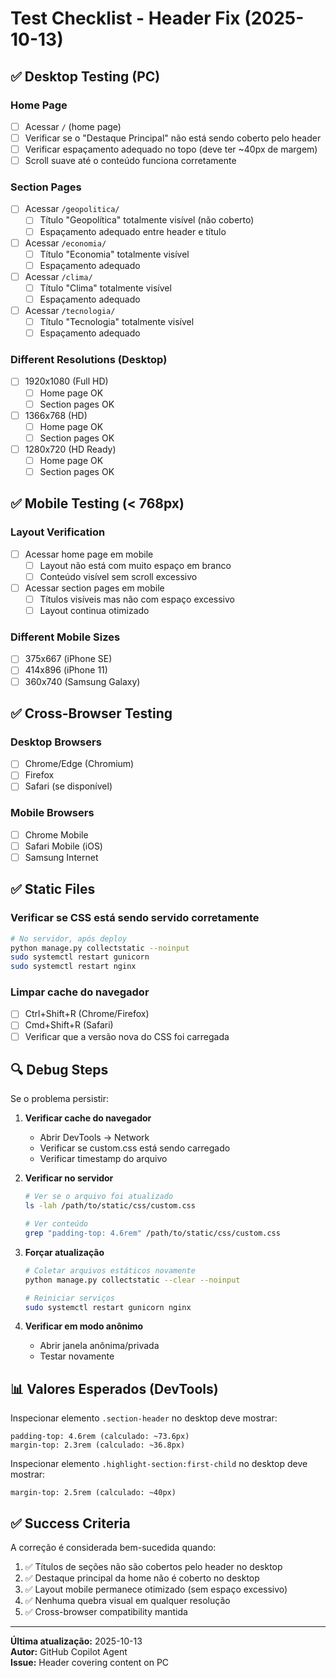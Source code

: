 # Test Checklist - Header Fix (2025-10-13)

## ✅ Desktop Testing (PC)

### Home Page
- [ ] Acessar `/` (home page)
- [ ] Verificar se o "Destaque Principal" não está sendo coberto pelo header
- [ ] Verificar espaçamento adequado no topo (deve ter ~40px de margem)
- [ ] Scroll suave até o conteúdo funciona corretamente

### Section Pages
- [ ] Acessar `/geopolitica/`
  - [ ] Título "Geopolítica" totalmente visível (não coberto)
  - [ ] Espaçamento adequado entre header e título
  
- [ ] Acessar `/economia/`
  - [ ] Título "Economia" totalmente visível
  - [ ] Espaçamento adequado
  
- [ ] Acessar `/clima/`
  - [ ] Título "Clima" totalmente visível
  - [ ] Espaçamento adequado
  
- [ ] Acessar `/tecnologia/`
  - [ ] Título "Tecnologia" totalmente visível
  - [ ] Espaçamento adequado

### Different Resolutions (Desktop)
- [ ] 1920x1080 (Full HD)
  - [ ] Home page OK
  - [ ] Section pages OK
  
- [ ] 1366x768 (HD)
  - [ ] Home page OK
  - [ ] Section pages OK
  
- [ ] 1280x720 (HD Ready)
  - [ ] Home page OK
  - [ ] Section pages OK

## ✅ Mobile Testing (< 768px)

### Layout Verification
- [ ] Acessar home page em mobile
  - [ ] Layout não está com muito espaço em branco
  - [ ] Conteúdo visível sem scroll excessivo
  
- [ ] Acessar section pages em mobile
  - [ ] Títulos visíveis mas não com espaço excessivo
  - [ ] Layout continua otimizado

### Different Mobile Sizes
- [ ] 375x667 (iPhone SE)
- [ ] 414x896 (iPhone 11)
- [ ] 360x740 (Samsung Galaxy)

## ✅ Cross-Browser Testing

### Desktop Browsers
- [ ] Chrome/Edge (Chromium)
- [ ] Firefox
- [ ] Safari (se disponível)

### Mobile Browsers
- [ ] Chrome Mobile
- [ ] Safari Mobile (iOS)
- [ ] Samsung Internet

## ✅ Static Files

### Verificar se CSS está sendo servido corretamente
```bash
# No servidor, após deploy
python manage.py collectstatic --noinput
sudo systemctl restart gunicorn
sudo systemctl restart nginx
```

### Limpar cache do navegador
- [ ] Ctrl+Shift+R (Chrome/Firefox)
- [ ] Cmd+Shift+R (Safari)
- [ ] Verificar que a versão nova do CSS foi carregada

## 🔍 Debug Steps

Se o problema persistir:

1. **Verificar cache do navegador**
   - Abrir DevTools → Network
   - Verificar se custom.css está sendo carregado
   - Verificar timestamp do arquivo
   
2. **Verificar no servidor**
   ```bash
   # Ver se o arquivo foi atualizado
   ls -lah /path/to/static/css/custom.css
   
   # Ver conteúdo
   grep "padding-top: 4.6rem" /path/to/static/css/custom.css
   ```

3. **Forçar atualização**
   ```bash
   # Coletar arquivos estáticos novamente
   python manage.py collectstatic --clear --noinput
   
   # Reiniciar serviços
   sudo systemctl restart gunicorn nginx
   ```

4. **Verificar em modo anônimo**
   - Abrir janela anônima/privada
   - Testar novamente

## 📊 Valores Esperados (DevTools)

Inspecionar elemento `.section-header` no desktop deve mostrar:
```
padding-top: 4.6rem (calculado: ~73.6px)
margin-top: 2.3rem (calculado: ~36.8px)
```

Inspecionar elemento `.highlight-section:first-child` no desktop deve mostrar:
```
margin-top: 2.5rem (calculado: ~40px)
```

## ✅ Success Criteria

A correção é considerada bem-sucedida quando:

1. ✅ Títulos de seções não são cobertos pelo header no desktop
2. ✅ Destaque principal da home não é coberto no desktop
3. ✅ Layout mobile permanece otimizado (sem espaço excessivo)
4. ✅ Nenhuma quebra visual em qualquer resolução
5. ✅ Cross-browser compatibility mantida

---

**Última atualização:** 2025-10-13  
**Autor:** GitHub Copilot Agent  
**Issue:** Header covering content on PC
